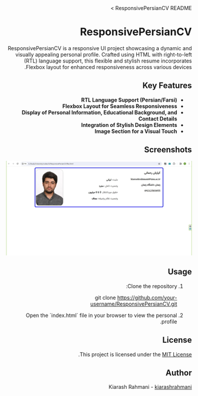 <!DOCTYPE html>
<html dir="rtl" lang="fa">

<head>
    <meta charset="UTF-8">
    <meta name="viewport" content="width=device-width, initial-scale=1.0">
   <! <title>ResponsivePersianCV README</title> >
    <link rel="stylesheet" href="path/to/your/flex.css">
</head>

<body>

<h1>ResponsivePersianCV</h1>

<p>ResponsivePersianCV is a responsive UI project showcasing a dynamic and visually appealing personal profile. Crafted using HTML with right-to-left (RTL) language support, this flexible and stylish resume incorporates Flexbox layout for enhanced responsiveness across various devices.</p>

<h2>Key Features</h2>

<ul>
        <li><strong>RTL Language Support (Persian/Farsi)</strong></li>
        <li><strong>Flexbox Layout for Seamless Responsiveness</strong></li>
        <li><strong>Display of Personal Information, Educational Background, and Contact Details</strong></li>
        <li><strong>Integration of Stylish Design Elements</strong></li>
        <li><strong>Image Section for a Visual Touch</strong></li>
</ul>

<h2>Screenshots</h2>

<img alt="imageofsite" src="images/screenshot.JPG"></img>
<h2>Usage</h2>

<ol>
    <li>Clone the repository:</li>

 git clone https://github.com/your-username/ResponsivePersianCV.git

<li>Open the `index.html` file in your browser to view the personal profile.</li>
</ol>

<h2>License</h2>

<p>This project is licensed under the <a href="LICENSE">MIT License</a>.</p>

<h2>Author</h2>

<p>Kiarash Rahmani - <a href="https://github.com/kiarashrahmani">kiarashrahmani</a></p>

</body>

</html>
